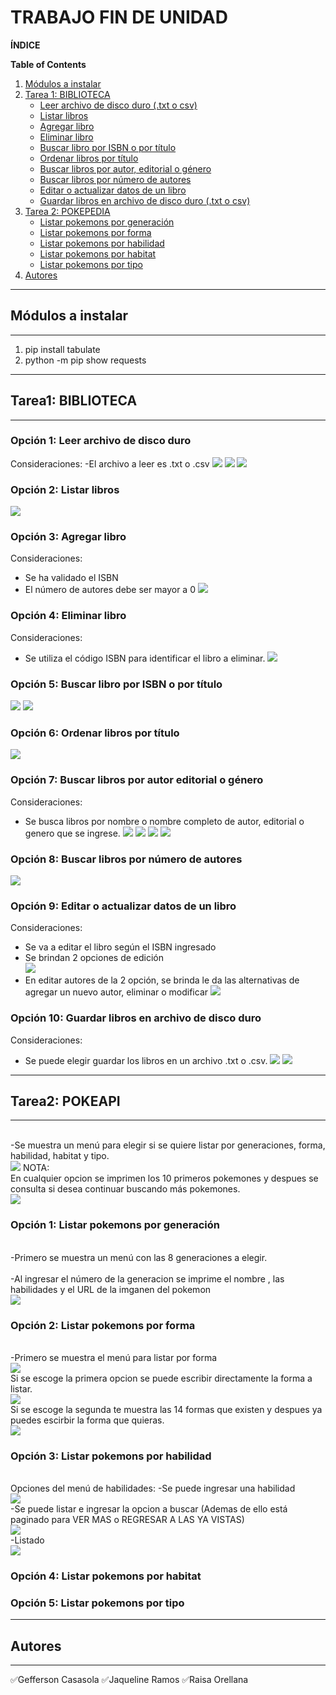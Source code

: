 # TRABAJO FIN DE UNIDAD

**ÍNDICE**

**Table of Contents**

1. [Módulos a instalar](#módulos-a-instalar)  
2. [Tarea 1: BIBLIOTECA](#tarea1-biblioteca)  
    - [Leer archivo de disco duro (.txt o csv)](#opción-1-leer-archivo-de-disco-duro)  
    - [Listar libros](#opción-2-listar-libros)  
    - [Agregar libro](#opción-3-agregar-libro)  
    - [Eliminar libro](#opción-4-eliminar-libro)  
    - [Buscar libro por ISBN o por título](#opción-5-buscar-libro-por-isbn-o-por-título)  
    - [Ordenar libros por título](#opción-6-ordenar-libros-por-título)
    - [Buscar libros por autor, editorial o género](#opción-7-buscar-libros-por-autor-editorial-o-género)
    - [Buscar libros por número de autores](#opción-8-buscar-libros-por-número-de-autores)
    - [Editar o actualizar datos de un libro](#opción-9-editar-o-actualizar-datos-de-un-libro)
    - [Guardar libros en archivo de disco duro (.txt o csv)](#opción-10-guardar-libros-en-archivo-de-disco-duro)
3. [Tarea 2: POKEPEDIA](#tarea2-biblioteca)  
    - [Listar pokemons por generación](#opción-1-listar-pokemons-por-generación)    
    - [Listar pokemons por forma](#opción-2-listar-pokemons-por-forma)    
    - [Listar pokemons por habilidad](#opción-3-listar-pokemons-por-habilidad)    
    - [Listar pokemons por habitat](#opción-4-listar-pokemons-por-habitat)       
    - [Listar pokemons por tipo](#opción-5-listar-pokemons-por-tipo) 
4. [Autores](#autores)
***
## Módulos a instalar
***
1. pip install tabulate
2. python -m pip show requests  
***
## Tarea1: BIBLIOTECA
***
### Opción 1: Leer archivo de disco duro
Consideraciones:
-El archivo a leer es .txt o .csv
![](./Assets/1.1.Leer-archivo-txt-de-disco-duro.png)
![](./Assets/1.1.Leer-archivo-csv-de-disco-duro.png)
![](./Assets/)
### Opción 2: Listar libros
![](./Assets/1.2.Listar-libros.png)
### Opción 3: Agregar libro
Consideraciones: 
- Se ha validado el ISBN
- El número de autores debe ser mayor a 0
![](./Assets/1.3.Agregar-Libro.png)
### Opción 4: Eliminar libro
Consideraciones: 
- Se utiliza el código ISBN para identificar el libro a eliminar.
![](./Assets/1.4.Eliminar-libro.png)
### Opción 5: Buscar libro por ISBN o por título
![](./Assets/1.5.Buscar-libro-por-isbn.png)
![](./Assets/1.5.Buscar-libro-por-titulo.png)
### Opción 6: Ordenar libros por título
![](./Assets/1.6.OrdenarLibrosPorTitulo.png)
### Opción 7: Buscar libros por autor editorial o género
Consideraciones: 
- Se busca libros por nombre o nombre completo de autor, editorial o genero que se ingrese.
![](./Assets/1.7.Buscar-libro-por-autor-2)
![](./Assets/1.7.Buscar-libro-por-autor)
![](./Assets/1.7.Buscar-libro-por-editorial)
![](./Assets/1.7.Buscar-libro-por-genero)

### Opción 8: Buscar libros por número de autores
![](./Assets/1.5.Buscar-libro-por-titulo.png)
### Opción 9: Editar o actualizar datos de un libro
Consideraciones: 
- Se va a editar el libro según el ISBN ingresado
- Se brindan 2 opciones de edición <br>
![](./Assets/1.9.EditarLibro1.png)
- En editar autores de la 2 opción, se brinda le da las alternativas de agregar un nuevo autor, eliminar o modificar
![](./Assets/1.9.EditarLibro2.png)
### Opción 10: Guardar libros en archivo de disco duro
Consideraciones: 
- Se puede elegir guardar los libros en un archivo .txt o .csv.
![](./Assets/1.10.Guardar-libros-en-disco-duro-en-csv.png)
![](./Assets/1.10.Guardar-libros-en-disco-duro-en-txt.png)
***
## Tarea2: POKEAPI
***
<br>-Se muestra un menú para elegir si se quiere listar por generaciones, forma, habilidad, habitat y tipo.<br>
![](./Assets/Menu-pokepedia.png)
NOTA:
<br>En cualquier opcion se imprimen los 10 primeros pokemones y despues se consulta si desea continuar buscando más pokemones.<br>
![](./Assets/Listado-por-generacion.png)

### Opción 1: Listar pokemons por generación
<br>-Primero se muestra un menú con las 8 generaciones a elegir.<br>
<br>
-Al ingresar el número de la generacion se imprime el nombre , las habilidades y el URL de la imganen del pokemon<br>
![](./Assets/Listado-por-generacion-2.png)

### Opción 2: Listar pokemons por forma
<br>-Primero se muestra el menú para listar por forma<br>
![](./Assets/2.2.-listado-por-forma.png)
<br>Si se escoge la primera opcion se puede escribir directamente la forma a listar.<br>
![](./Assets/2.2.-listado-por-forma-opcion-1.png)
<br>Si se escoge la segunda te muestra las 14 formas que existen y despues ya puedes escirbir la forma que quieras.<br>
![](./Assets/2.2.-listado-por-forma-opcion-2.png)
### Opción 3: Listar pokemons por habilidad
<br> Opciones del menú de habilidades:
-Se puede ingresar una habilidad <br>
![](./Assets/2.3.ListadoHabilidades2.png)
<br>
-Se puede listar e ingresar la opcion a buscar (Ademas de ello está paginado para VER MAS o REGRESAR A LAS YA VISTAS) <br>
![](./Assets/2.3.ListadoHabilidades4..png)
<br>
-Listado <br>
![](./Assets/2.3.ListadoHabilidades3.png)
### Opción 4: Listar pokemons por habitat
### Opción 5: Listar pokemons por tipo


***
## Autores
***

✅Gefferson Casasola
✅Jaqueline Ramos
✅Raisa Orellana

